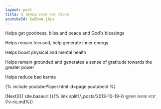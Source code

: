 ```yaml
---
layout: post
title: ଓଁ ଭୀମାୟା ନମାହ ୧୦୮ ଟିମଏସ
youtubeId: 6wBXwA_jALs
---
```

 
 
Helps get goodness, bliss and peace and God's blessings
 
Helps remain focused, help generate inner energy 
 
Helps boost physical and mental health 
 
Helps remain grounded and generates a sense of gratitude towards the greater power 
 
Helps reduce bad karma
 
 
 
 


{% include youtubePlayer.html id=page.youtubeId %}
 
[Next]({{ site.baseurl }}{% link  split1/_posts/2013-10-19-ଓଁ କୁହନେ ନମାହ ୧୦୮ ଟିମଏସ.md%})
 
